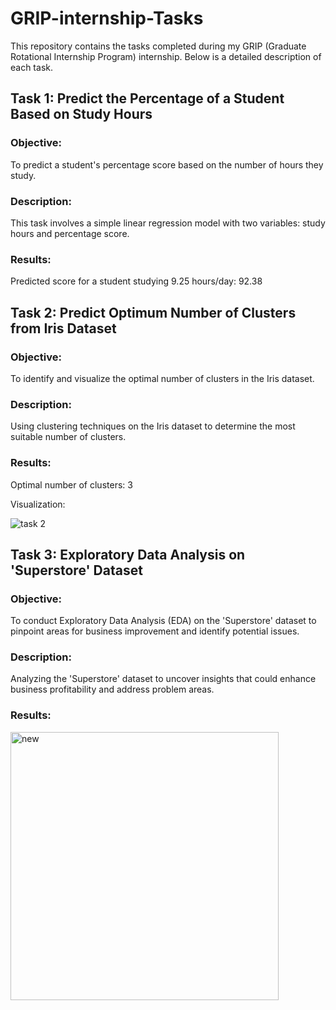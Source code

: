 # GRIP-internship-Tasks

This repository contains the tasks completed during my GRIP (Graduate Rotational Internship Program) internship. Below is a detailed description of each task.
## Task 1: Predict the Percentage of a Student Based on Study Hours
### Objective: 
To predict a student's percentage score based on the number of hours they study.
### Description:
This task involves a simple linear regression model with two variables: study hours and percentage score.
### Results:
Predicted score for a student studying 9.25 hours/day: 92.38
## Task 2: Predict Optimum Number of Clusters from Iris Dataset
### Objective: 
To identify and visualize the optimal number of clusters in the Iris dataset.
### Description:
Using clustering techniques on the Iris dataset to determine the most suitable number of clusters.
### Results:
Optimal number of clusters: 3

Visualization: 

![task 2](https://github.com/user-attachments/assets/ea3c00d6-d927-4338-a2a4-ffc907b8f772)



## Task 3: Exploratory Data Analysis on 'Superstore' Dataset
### Objective: 
To conduct Exploratory Data Analysis (EDA) on the 'Superstore' dataset to pinpoint areas for business improvement and identify potential issues.
### Description:
Analyzing the 'Superstore' dataset to uncover insights that could enhance business profitability and address problem areas.
### Results:

<img width="429" alt="new" src="https://github.com/user-attachments/assets/33efdff9-c7f0-4e5b-b447-a07b1048e131">

